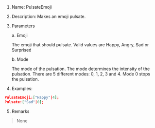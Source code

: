 1. Name: PulsateEmoji

2. Description: Makes an emoji pulsate.

3. Parameters

    a. Emoji
    
    The emoji that should pulsate. Valid values are Happy, Angry, Sad or Surprised
    
    b. Mode
    
    The mode of the pulsation. The mode determines the intensity of the pulsation. There are 5 different modes: 0, 1, 2, 3 and 4. Mode 0 stops the pulsation.
4. Examples:
```json
PulsateEmoji:["Happy"|4];
Pulsate:["Sad"|0];
```

5. Remarks
>None